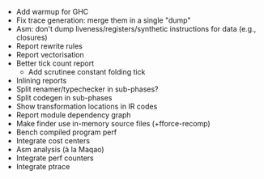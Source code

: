 * Add warmup for GHC
* Fix trace generation: merge them in a single "dump"
* Asm: don't dump liveness/registers/synthetic instructions for data (e.g.,
  closures)
* Report rewrite rules
* Report vectorisation
* Better tick count report
   * Add scrutinee constant folding tick
* Inlining reports
* Split renamer/typechecker in sub-phases?
* Split codegen in sub-phases
* Show transformation locations in IR codes
* Report module dependency graph
* Make finder use in-memory source files (+fforce-recomp)
* Bench compiled program perf
* Integrate cost centers
* Asm analysis (à la Maqao)
* Integrate perf counters
* Integrate ptrace
